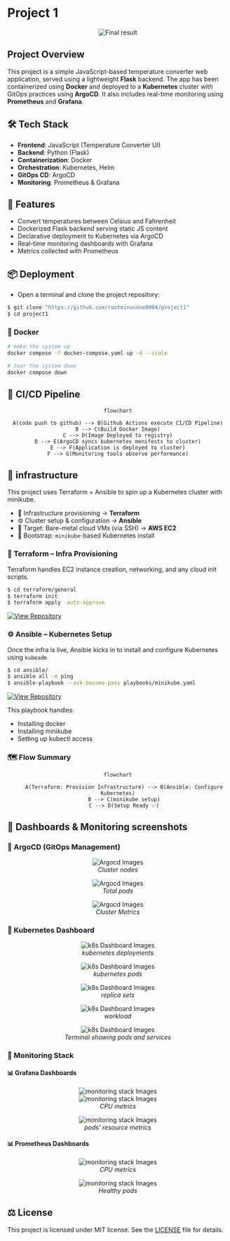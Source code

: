 # Project 1

<p align="center">
  <img src="./assets/results/result.png" alt="Final result"/>
</p>

## Project Overview

This project is a simple JavaScript-based temperature converter web application, served using a lightweight **Flask** backend. The app has been containerized using **Docker** and deployed to a **Kubernetes** cluster with GitOps practices using **ArgoCD**. It also includes real-time monitoring using **Prometheus** and **Grafana**.

## 🛠️ Tech Stack

- **Frontend**: JavaScript (Temperature Converter UI)
- **Backend**: Python (Flask)
- **Containerization**: Docker
- **Orchestration**: Kubernetes, Helm
- **GitOps CD**: ArgoCD
- **Monitoring**: Prometheus & Grafana

## 🚀 Features

- Convert temperatures between Celsius and Fahrenheit
- Dockerized Flask backend serving static JS content
- Declarative deployment to Kubernetes via ArgoCD
- Real-time monitoring dashboards with Grafana
- Metrics collected with Prometheus

## 📦 Deployment

- Open a terminal and clone the project repository:

``` bash
$ git clone "https://github.com/rootminusone8004/project1"
$ cd project1
```

### 🐳 Docker

``` bash
# make the system up
docker compose -f docker-compose.yaml up -d --scale

# tear the system down
docker compose down
```

## 🚀 CI/CD Pipeline

<div align="center">

```mermaid
flowchart

A(code push to github) --> B(Github Actions execute CI/CD Pipeline)
B --> C(Build Docker Image)
C --> D(Image Deployed to registry)
D --> E(ArgoCD syncs kubernetes menifests to cluster)
E --> F(Application is deployed to cluster)
F --> G(Monitoring tools observe performance)
```
</div>

## 🔧 infrastructure

This project uses Terraform + Ansible to spin up a Kubernetes cluster with minikube.
- 🔧 Infrastructure provisioning → **Terraform**
- ⚙️ Cluster setup & configuration → **Ansible**
- 🎯 Target: Bare-metal cloud VMs (via SSH) → **AWS EC2**
- 🧠 Bootstrap: `minikube`-based Kubernetes install

### 🧱 Terraform – Infra Provisioning

Terraform handles EC2 instance creation, networking, and any cloud init scripts.

``` bash
$ cd terraform/general
$ terraform init
$ terraform apply -auto-approve
```

[![View Repository](https://img.shields.io/badge/View%20Repository-Terraform-6A1B9A?style=flat-square&logo=github)](https://github.com/rootminusone8004/terraform)

### ⚙️ Ansible – Kubernetes Setup

Once the infra is live, Ansible kicks in to install and configure Kubernetes using `kubeadm`

``` bash
$ cd ansible/
$ ansible all -m ping
$ ansible-playbook --ask-become-pass playbooks/minikube.yaml
```

[![View Repository](https://img.shields.io/badge/View%20Repository-Ansible-FF2722?style=flat-square&logo=github)](https://github.com/rootminusone8004/ansible)

This playbook handles:
- Installing docker
- Installing minikube
- Setting up kubectl access

### 🗺️ Flow Summary

<div align="center">

```mermaid
flowchart

    A(Terraform: Provision Infrastructure) --> B(Ansible: Configure Kubernetes)
    B --> C(minikube setup)
    C --> D(Setup Ready ✅)
```
</div>

## 📸 Dashboards & Monitoring screenshots

### 🔹 ArgoCD (GitOps Management)

<p align="center">
  <img src="assets/argocd/1_nodes.png" alt="Argocd Images"/>
  <br><i>Cluster nodes</i>
</p>

<p align="center">
  <img src="assets/argocd/2_pods.png" alt="Argocd Images"/>
  <br><i>Total pods</i>
</p>

<p align="center">
  <img src="assets/argocd/3_metrics.png" alt="Argocd Images"/>
  <br><i>Cluster Metrics</i>
</p>

### 🔹 Kubernetes Dashboard

<p align="center">
  <img src="assets/k8s-dashboard/deployments.png" alt="k8s Dashboard Images"/>
  <br><i>kubernetes deployments</i>
</p>

<p align="center">
  <img src="assets/k8s-dashboard/pods.png" alt="k8s Dashboard Images"/>
  <br><i>kubernetes pods</i>
</p>

<p align="center">
  <img src="assets/k8s-dashboard/replica.png" alt="k8s Dashboard Images"/>
  <br><i>replica sets</i>
</p>

<p align="center">
  <img src="assets/k8s-dashboard/workload.png" alt="k8s Dashboard Images"/>
  <br><i>workload</i>
</p>

<p align="center">
  <img src="assets/k8s.png" alt="k8s Dashboard Images"/>
  <br><i>Terminal showing pods and services</i>
</p>

### 🔹 Monitoring Stack

#### 📊 Grafana Dashboards

<p align="center">
  <img src="assets/monitor/grafana/usage1.png" alt="monitoring stack Images"/><br>
  <img src="assets/monitor/grafana2/usage1.png" alt="monitoring stack Images"/>
  <br><i>CPU metrics</i>
</p>

<p align="center">
  <img src="assets/monitor/grafana2/usage2.png" alt="monitoring stack Images"/>
  <br><i>pods' resource metrics</i>
</p>

#### 📊 Prometheus Dashboards

<p align="center">
  <img src="assets/monitor/prometheus/cpu.png" alt="monitoring stack Images"/>
  <br><i>CPU metrics</i>
</p>

<p align="center">
  <img src="assets/monitor/prometheus/prom.png" alt="monitoring stack Images"/>
  <br><i>Healthy pods</i>
</p>

## ⚖️ License

This project is licensed under MIT license. See the [LICENSE](LICENSE.txt) file for details.
